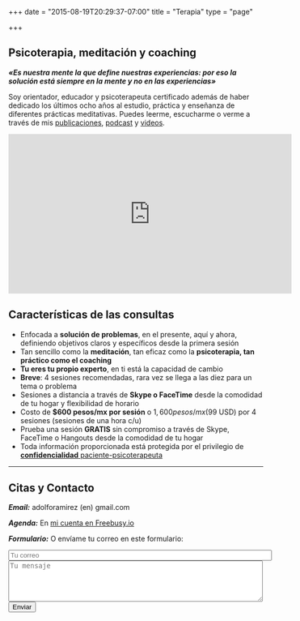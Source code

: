 +++
date = "2015-08-19T20:29:37-07:00"
title = "Terapia"
type = "page"

+++
## Psicoterapia, meditación y coaching

**_«Es nuestra mente la que define nuestras experiencias: por eso la solución está siempre en la mente y no en las experiencias»_**

Soy orientador, educador y psicoterapeuta certificado además de haber dedicado los últimos ocho años al estudio, práctica y enseñanza de diferentes prácticas meditativas. Puedes leerme, escucharme o verme a través de mis [publicaciones](https://adolforismos.com/blog), [podcast](http://meditacionpsicoterapeutica.com) y [videos](https://www.youtube.com/user/adolforamirezcorona).

<iframe width="560" height="315" src="https://www.youtube.com/embed/KXjcaT9dY0A?rel=0&amp;controls=0&amp;showinfo=0" frameborder="0" allow="autoplay; encrypted-media" allowfullscreen></iframe>

## Características de las consultas

* Enfocada a **solución de problemas**, en el presente, aquí y ahora, definiendo objetivos claros y específicos desde la primera sesión
* Tan sencillo como la **meditación**, tan eficaz como la **psicoterapia, tan práctico como el coaching**
* **Tu eres tu propio experto**, en ti está la capacidad de cambio
* **Breve**: 4 sesiones recomendadas, rara vez se llega a las diez para un tema o problema
* Sesiones a distancia a través de **Skype o FaceTime** desde la comodidad de tu hogar y flexibilidad de horario
* Costo de **$600 pesos/mx por sesión** o $1,600 pesos/mx ($99 USD) por 4 sesiones (sesiones de una hora c/u)
* Prueba una sesión **GRATIS** sin compromiso a través de Skype, FaceTime o Hangouts desde la comodidad de tu hogar
* Toda información proporcionada está protegida por el privilegio de <a href="http://www.conamed.gob.mx/publicaciones/cartas/pdf/POSTER_PACIENTES_2014.pdf" target="_blank">**confidencialidad** paciente-psicoterapeuta</a>

---

## Citas y Contacto

**_Email:_** adolforamirez (en) gmail.com

**_Agenda:_** En [mi cuenta en Freebusy.io ](https://freebusy.io/efd1d961ade5d81bf897e79ac85ee291/60min)

**_Formulario:_** O envíame tu correo en este formulario:<br>
<form method="POST" action="//formspree.io/info@adolforamirez.com">
<input type="email" name="_replyto" placeholder="Tu correo" size="62"><br>
<textarea name="message" placeholder="Tu mensaje" rows="5" cols="60"></textarea>
<input type="hidden" name="_subject" value="Consulta!" />
<input type="hidden" name="_next" value="https://adolforismos.com/index.html" />
<br><button type="submit">Enviar</button>
</form>
